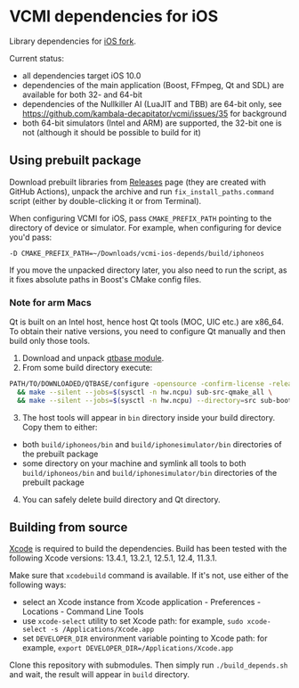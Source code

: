 # VCMI dependencies for iOS

Library dependencies for [iOS fork](https://github.com/kambala-decapitator/vcmi).

Current status:

- all dependencies target iOS 10.0
- dependencies of the main application (Boost, FFmpeg, Qt and SDL) are available for both 32- and 64-bit
- dependencies of the Nullkiller AI (LuaJIT and TBB) are 64-bit only, see https://github.com/kambala-decapitator/vcmi/issues/35 for background
- both 64-bit simulators (Intel and ARM) are supported, the 32-bit one is not (although it should be possible to build for it)

## Using prebuilt package

Download prebuilt libraries from [Releases](https://github.com/kambala-decapitator/vcmi-ios-depends/releases) page (they are created with GitHub Actions), unpack the archive and run `fix_install_paths.command` script (either by double-clicking it or from Terminal).

When configuring VCMI for iOS, pass `CMAKE_PREFIX_PATH` pointing to the directory of device or simulator. For example, when configuring for device you'd pass:

    -D CMAKE_PREFIX_PATH=~/Downloads/vcmi-ios-depends/build/iphoneos

If you move the unpacked directory later, you also need to run the script, as it fixes absolute paths in Boost's CMake config files.

### Note for arm Macs

Qt is built on an Intel host, hence host Qt tools (MOC, UIC etc.) are x86_64. To obtain their native versions, you need to configure Qt manually and then build only those tools.

1. Download and unpack [qtbase module](https://download.qt.io/official_releases/qt/5.15/5.15.5/submodules/qtbase-everywhere-opensource-src-5.15.5.tar.xz).
2. From some build directory execute:

```bash
PATH/TO/DOWNLOADED/QTBASE/configure -opensource -confirm-license -release -no-debug-and-release -static -no-framework -nomake examples -no-compile-examples -no-freetype -no-harfbuzz -no-gif -no-ico \
  && make --silent --jobs=$(sysctl -n hw.ncpu) sub-src-qmake_all \
  && make --silent --jobs=$(sysctl -n hw.ncpu) --directory=src sub-bootstrap sub-moc sub-qlalr sub-rcc sub-tracegen sub-uic
```

3. The host tools will appear in `bin` directory inside your build directory. Copy them to either:

- both `build/iphoneos/bin` and `build/iphonesimulator/bin` directories of the prebuilt package
- some directory on your machine and symlink all tools to both `build/iphoneos/bin` and `build/iphonesimulator/bin` directories of the prebuilt package

4. You can safely delete build directory and Qt directory.

## Building from source

[Xcode](https://developer.apple.com/xcode/) is required to build the dependencies. Build has been tested with the following Xcode versions: 13.4.1, 13.2.1, 12.5.1, 12.4, 11.3.1.

Make sure that `xcodebuild` command is available. If it's not, use either of the following ways:

- select an Xcode instance from Xcode application - Preferences - Locations - Command Line Tools
- use `xcode-select` utility to set Xcode path: for example, `sudo xcode-select -s /Applications/Xcode.app`
- set `DEVELOPER_DIR` environment variable pointing to Xcode path: for example, `export DEVELOPER_DIR=/Applications/Xcode.app`

Clone this repository with submodules. Then simply run `./build_depends.sh` and wait, the result will appear in `build` directory.
